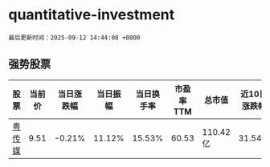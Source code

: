 # quantitative-investment

`最后更新时间：2025-09-12 14:44:08 +0800`

## 强势股票

|股票|当前价|当日涨跌幅|当日振幅|当日换手率|市盈率TTM|总市值|近10日涨跌幅|
|----|----|----|----|----|----|----|----|
|[粤传媒](https://xueqiu.com/S/SZ002181)|9.51|-0.21%|11.12%|15.53%|60.53|110.42亿|31.54%|
